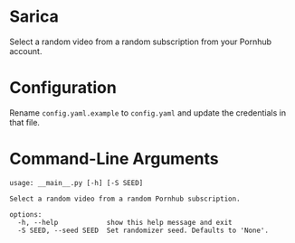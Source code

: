 # Sarica 
Select a random video from a random subscription from your Pornhub account.

# Configuration
Rename `config.yaml.example` to `config.yaml` and update the credentials in that file.

# Command-Line Arguments
```
usage: __main__.py [-h] [-S SEED]

Select a random video from a random Pornhub subscription.

options:
  -h, --help            show this help message and exit
  -S SEED, --seed SEED  Set randomizer seed. Defaults to 'None'.
```
